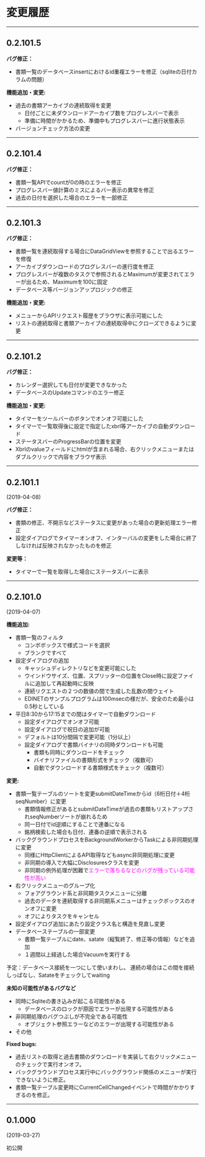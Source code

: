 ﻿# 変更履歴
***
## 0.2.101.5
**バグ修正：**
- 書類一覧のデータベースinsertにおけるid重複エラーを修正（sqliteの日付カラムの問題）

**機能追加・変更:**
- 過去の書類アーカイブの連続取得を変更
    - 日付ごとに未ダウンロードアーカイブ数をプログレスバーで表示
	- 準備に時間がかかるため、準備中もプログレスバーに進行状態表示
- バージョンチェック方法の変更
***
## 0.2.101.4
**バグ修正：**
- 書類一覧APIでcountが0の時のエラーを修正
- プログレスバー値計算のミスによるバー表示の異常を修正
- 過去の日付を選択した場合のエラーを一部修正
***
## 0.2.101.3
**バグ修正：**
- 書類一覧を連続取得する場合にDataGridViewを参照することで出るエラーを修復
- アーカイブダウンロードのプログレスバーの進行度を修正
- プログレスバーが複数のタスクで参照されるとMaximumが変更されてエラーが出るため、Maximumを100に固定
- データベース等バージョンアップロジックの修正

**機能追加・変更:**
- メニューからAPIリクエスト履歴をブラウザに表示可能にした
- リストの連続取得と書類アーカイブの連続取得中にクローズできるように変更

***
## 0.2.101.2
**バグ修正：**
- カレンダー選択しても日付が変更できなかった
- データベースのUpdateコマンドのエラー修正

**機能追加・変更:**
- タイマーをツールバーのボタンでオンオフ可能にした
- タイマーで一覧取得後に設定で指定したxbrl等アーカイブの自動ダウンロード
- ステータスバーのProgressBarの位置を変更
- Xbrlのvalueフィールドにhtmlが含まれる場合、右クリックメニューまたはダブルクリックで内容をブラウザ表示
***
## 0.2.101.1
(2019-04-08)

**バグ修正：**
- 書類の修正、不開示などステータスに変更があった場合の更新処理エラー修正
- 設定ダイアログでタイマーオンオフ、インターバルの変更をした場合に終了しなければ反映されなかったものを修正

**変更等：**
- タイマーで一覧を取得した場合にステータスバーに表示

***
## 0.2.101.0
(2019-04-07)

**機能追加:**
- 書類一覧のフィルタ
    - コンボボックスで様式コードを選択
    - ブランクですべて
- 設定ダイアログの追加
    - キャッシュディレクトリなどを変更可能にした
    - ウインドウサイズ、位置、スプリッターの位置をClose時に設定ファイルに追加して再起動時に反映
    - 連続リクエストの２つの数値の間で生成した乱数の間ウェイト
    - EDINETのサンプルプログラムは100msecの様だが、安全のため最小は0.5秒としている
- 平日8:30から17:15までの間はタイマーで自動ダウンロード
    - 設定ダイアログでオンオフ可能
    - 設定ダイアログで祝日の追加が可能
    - デフォルトは10分間隔で変更可能（1分以上）
    - 設定ダイアログで書類バイナリの同時ダウンロードも可能
        - 書類も同時にダウンロードをチェック
        - バイナリファイルの書類形式をチェック（複数可）
        - 自動でダウンロードする書類様式をチェック（複数可）


**変更:**
- 書類一覧テーブルのソートを変更submitDateTimeからid（6桁日付＋4桁seqNumber）に変更
    - 書類情報修正があるとsubmitDateTimeが過去の書類もリストアップされseqNumberソートが崩れるため
    - 同一日付でid逆順にすることで連番になる
    - 銘柄検索した場合も日付、連番の逆順で表示される
- バックグラウンドプロセスをBackgroundWorkerからTaskによる非同期処理に変更
    - 同様にHttpClientによるAPI取得などもasync非同期処理に変更
    - 非同期の導入で大幅にDisclosuresクラスを変更
    - 非同期の例外処理が困難で<font color="Fuchsia">エラーで落ちるなどのバグが残っている可能性が高い</font>
- 右クリックメニューのグループ化
    - フォアグラウンド系と非同期タスクメニューに分離
    - 過去のデータを連続取得する非同期系メニューはチェックボックスのオンオフに変更
    - オフによりタスクをキャンセル 
- 設定ダイアログ追加にあたり設定クラス名と構造を見直し変更
- データベーステーブルの一部変更
    - 書類一覧テーブルにdate、satate（縦覧終了、修正等の情報）などを追加
    - １週間以上経過した場合Vacuumを実行する

予定：データベース接続を一つにして使いまわし。
連続の場合はこの間を接続しっぱなし、Satateをチェックしてwaiting

**未知の可能性があるバグなど**
- 同時にSqliteの書き込みが起こる可能性がある
    - データベースのロックが原因でエラーが出現する可能性がある
- 非同期処理のバグつぶしが不完全である可能性
    -  オブジェクト参照エラーなどのエラーが出現する可能性がある
- その他

**Fixed bugs:**
- 過去リストの取得と過去書類のダウンロードを実装して右クリックメニューのチェックで実行オンオフ。
- バックグラウンドプロセス実行中にバックグラウンド関係のメニューが実行できないように修正。
- 書類一覧テーブル変更時にCurrentCellChangedイベントで時間がかかりすぎるのを修正。
***
## 0.1.000
(2019-03-27)

初公開
